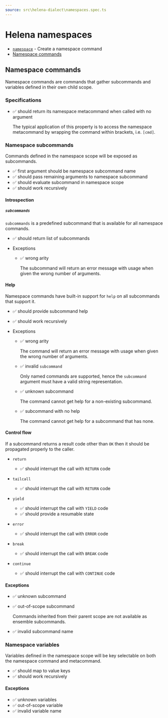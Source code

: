 ```yaml
---
source: src\helena-dialect\namespaces.spec.ts
---
```

# Helena namespaces

- [`namespace`](../../pages/helena-dialect/commands/namespace.md) - Create a namespace command
- [Namespace commands](#namespace-commands)


## <a id="namespace-commands"></a>Namespace commands

Namespace commands are commands that gather subcommands and variables
defined in their own child scope.


### <a id="namespace-commands-specifications"></a>Specifications

- ✅ should return its namespace metacommand when called with no argument

  The typical application of this property is to access the namespace
  metacommand by wrapping the command within brackets, i.e. `[cmd]`.


### <a id="namespace-commands-namespace-subcommands"></a>Namespace subcommands

Commands defined in the namespace scope will be exposed as
subcommands.

- ✅ first argument should be namespace subcommand name
- ✅ should pass remaining arguments to namespace subcommand
- ✅ should evaluate subcommand in namespace scope
- ✅ should work recursively

#### <a id="namespace-commands-namespace-subcommands-introspection"></a>Introspection


##### <a id="namespace-commands-namespace-subcommands-introspection-subcommands"></a>`subcommands`

`subcommands` is a predefined subcommand that is available for
all namespace commands.

- ✅ should return list of subcommands

- Exceptions

  - ✅ wrong arity

    The subcommand will return an error message with usage when
    given the wrong number of arguments.


#### <a id="namespace-commands-namespace-subcommands-help"></a>Help

Namespace commands have built-in support for `help` on all
subcommands that support it.

- ✅ should provide subcommand help
- ✅ should work recursively

- Exceptions

  - ✅ wrong arity

    The command will return an error message with usage when given
    the wrong number of arguments.

  - ✅ invalid `subcommand`

    Only named commands are supported, hence the `subcommand`
    argument must have a valid string representation.

  - ✅ unknown subcommand

    The command cannot get help for a non-existing subcommand.

  - ✅ subcommand with no help

    The command cannot get help for a subcommand that has none.


#### <a id="namespace-commands-namespace-subcommands-control-flow"></a>Control flow

If a subcommand returns a result code other than `OK` then it
should be propagated properly to the caller.


- `return`

  - ✅ should interrupt the call with `RETURN` code

- `tailcall`

  - ✅ should interrupt the call with `RETURN` code

- `yield`

  - ✅ should interrupt the call with `YIELD` code
  - ✅ should provide a resumable state

- `error`

  - ✅ should interrupt the call with `ERROR` code

- `break`

  - ✅ should interrupt the call with `BREAK` code

- `continue`

  - ✅ should interrupt the call with `CONTINUE` code

#### <a id="namespace-commands-namespace-subcommands-exceptions"></a>Exceptions

- ✅ unknown subcommand
- ✅ out-of-scope subcommand

  Commands inherited from their parent scope are not available as
  ensemble subcommands.

- ✅ invalid subcommand name

### <a id="namespace-commands-namespace-variables"></a>Namespace variables

Variables defined in the namespace scope will be key selectable on
both the namespace command and metacommand.

- ✅ should map to value keys
- ✅ should work recursively

#### <a id="namespace-commands-namespace-variables-exceptions"></a>Exceptions

- ✅ unknown variables
- ✅ out-of-scope variable
- ✅ invalid variable name

